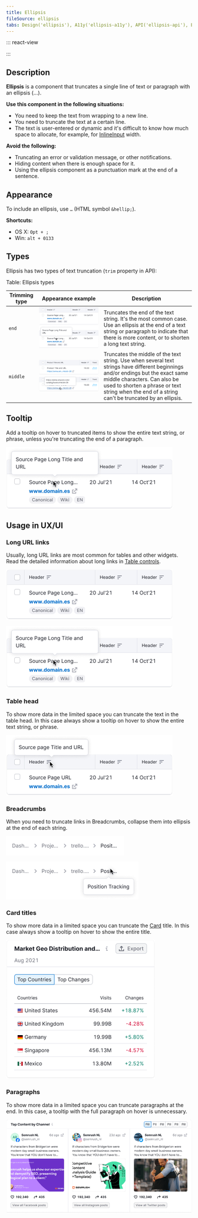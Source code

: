 ```yaml
---
title: Ellipsis
fileSource: ellipsis
tabs: Design('ellipsis'), A11y('ellipsis-a11y'), API('ellipsis-api'), Example('ellipsis-code'), Changelog('ellipsis-changelog')
---
```


::: react-view

<script lang="tsx">
import React from 'react';
import Ellipsis from '@semcore/ui/ellipsis';
import { Box } from '@semcore/ui/flex-box';
import { Text } from '@semcore/typography';
import PlaygroundGeneration from '@components/PlaygroundGeneration';

const App = PlaygroundGeneration((preview) => {
  const { radio, text } = preview('Dropdown');

  const trim = radio({
    key: 'trim',
    defaultValue: 'end',
    label: 'Trimming type',
    options: ['end', 'middle'],
  });

  const tooltip = radio({
    key: 'tooltip',
    defaultValue: true,
    label: 'Show tooltip',
    options: [true, false],
  });

  const maxLine = text({
    key: 'maxLine',
    defaultValue: 1,
    label: 'Number of lines',
  });

  return (
    <Box w={200}>
      <Ellipsis trim={trim} tooltip={tooltip} maxLine={maxLine}>
        <Text>
          Intergalactic, planetary, planetary, intergalactic Intergalactic, planetary, planetary,
          intergalactic Intergalactic, planetary, planetary, intergalactic Intergalactic, planetary,
          planetary, intergalactic Another dimension, another dimension Another dimension, another
          dimension Another dimension, another dimension Another dimension, another dimension
          Another dimension, another dimension Another dimension
        </Text>
      </Ellipsis>
    </Box>
  );
});
</script>

:::

## Description

**Ellipsis** is a component that truncates a single line of text or paragraph with an ellipsis (…).

**Use this component in the following situations:**

- You need to keep the text from wrapping to a new line.
- You need to truncate the text at a certain line.
- The text is user-entered or dynamic and it's difficult to know how much space to allocate, for example, for [InlineInput](/components/inline-input/inline-input) width.

**Avoid the following:**

- Truncating an error or validation message, or other notifications.
- Hiding content when there is enough space for it.
- Using the ellipsis component as a punctuation mark at the end of a sentence.

## Appearance

To include an ellipsis, use `…` (HTML symbol `&hellip;`).

**Shortcuts:**

- OS X: `Opt + ;`
- Win: `alt + 0133`

## Types

Ellipsis has two types of text truncation (`trim` property in API):

Table: Ellipsis types

| Trimming type | Appearance example                                                                                        | Description                                                                                                                                                                                                                                                           |
| ------------- | --------------------------------------------------------------------------------------------------------- | --------------------------------------------------------------------------------------------------------------------------------------------------------------------------------------------------------------------------------------------------------------------- |
| `end`         | ![](static/ellipsis-end.png) ![ellipsis at the end with tooltip](static/ellipsis-end-tooltp.png)          | Truncates the end of the text string. It's the most common case. Use an ellipsis at the end of a text string or paragraph to indicate that there is more content, or to shorten a long text string.                                                                   |
| `middle`      | ![](static/ellipsis-middle.png) ![ellipsis at the middle with tooltip](static/ellipsis-middle-tooltp.png) | Truncates the middle of the text string. Use when several text strings have different beginnings and/or endings but the exact same middle characters. Can also be used to shorten a phrase or text string when the end of a string can't be truncated by an ellipsis. |

## Tooltip

Add a tooltip on hover to truncated items to show the entire text string, or phrase, unless you're truncating the end of a paragraph.

![](static/ellipsis-end-tooltp.png)

## Usage in UX/UI

### Long URL links

Usually, long URL links are most common for tables and other widgets. Read the detailed information about long links in [Table controls](/table-group/table-controls/table-controls#long-links-and-text).

![](static/ellipsis-end.png)

![](static/ellipsis-end-tooltp.png)

### Table head

To show more data in the limited space you can truncate the text in the table head. In this case always show a tooltip on hover to show the entire text string, or phrase.

![](static/ellipsis-table-head.png)

### Breadcrumbs

When you need to truncate links in Breadcrumbs, collapse them into ellipsis at the end of each string.

![](static/breadcrumbs.png)

![](static/breadcrumbs-tooltip.png)

### Card titles

To show more data in a limited space you can truncate the [Card](/components/card/card) title. In this case always show a tooltip on hover to show the entire title.

![](static/card-ellipsis.png)

### Paragraphs

To show more data in a limited space you can truncate paragraphs at the end. In this case, a tooltip with the full paragraph on hover is unnecessary.

![](static/ellipsis-pharagraph.png)
